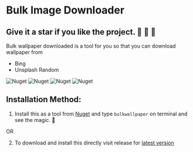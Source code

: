 # Bulk Image Downloader
## Give it a star if you like the project. 👏 🌠 🌟

Bulk wallpaper downloaded is a tool for you so that you can download wallpaper from 
- Bing
- Unsplash Random


![Nuget](https://img.shields.io/nuget/v/BulkImageDownloader.Cli)
![Nuget](https://img.shields.io/nuget/dt/BulkImageDownloader.Cli?style=plastic)
![Nuget](https://img.shields.io/github/repo-size/purkayasta/BulkWallpaper?style=social)
![Nuget](https://img.shields.io/github/last-commit/purkayasta/BulkWallpaper.Cli?style=flat-square)

## Installation Method:

1. Install this as a tool from [Nuget](https://www.nuget.org/packages/BulkImageDownloader.Cli/)
and type `bulkwallpaper` on terminal and see the magic. 🌟

OR

2. To download and install this directly visit release for [latest version](https://github.com/purkayasta/BulkWallpaper/releases/)
